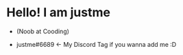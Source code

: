 <h1>Hello! I am justme</h1>

 - (Noob at Cooding)

 - justme#6689 <- My Discord Tag if you wanna add me :D

